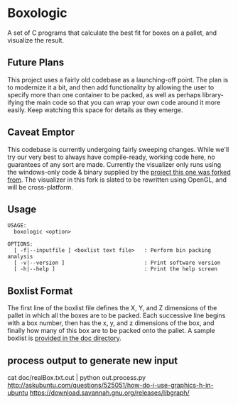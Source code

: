 Boxologic
=========

A set of C programs that calculate the best fit for boxes on a pallet, and visualize the result.

Future Plans
------------
This project uses a fairly old codebase as a launching-off point.  The plan is to modernize it a bit, and then add functionality by allowing the user to specify more than one container to be packed, as well as perhaps library-ifying the main code so that you can wrap your own code around it more easily.  Keep watching this space for details as they emerge.

Caveat Emptor
-------------
This codebase is currently undergoing fairly sweeping changes. While we'll try our very best to always have compile-ready, working code here, no guarantees of any sort are made. Currently the visualizer only runs using the windows-only code & binary supplied by the [project this one was forked from](https://github.com/wknechtel/3d-bin-pack). The visualizer in this fork is slated to be rewritten using OpenGL, and will be cross-platform.

Usage
-----
    USAGE:
      boxologic <option>

    OPTIONS:
      [ -f|--inputfile ] <boxlist text file>   : Perform bin packing analysis
      [ -v|--version ]                         : Print software version
      [ -h|--help ]                            : Print the help screen

Boxlist Format
--------------
The first line of the boxlist file defines the X, Y, and Z dimensions of the pallet in which all the boxes are to be packed. Each successive line begins with a box number, then has the x, y, and z dimensions of the box, and finally how many of this box are to be packed onto the pallet.  A sample boxlist is [provided in the doc directory](https://github.com/exad/boxologic/tree/master/doc).


## process output to generate new input
cat doc/realBox.txt.out | python out.process.py
http://askubuntu.com/questions/525051/how-do-i-use-graphics-h-in-ubuntu
https://download.savannah.gnu.org/releases/libgraph/
